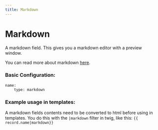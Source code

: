 ```yaml
---
title: Markdown
---
```

Markdown
=========

A markdown field. This gives you a markdown editor with a preview window.

You can read more about markdown [here](http://daringfireball.net/projects/markdown/).

### Basic Configuration:

```
name:
    type: markdown
```

### Example usage in templates:

A markdown fields contents need to be converted to html before using in
templates. You do this with the `|markdown` filter in twig, like this:
`{{ record.name|markdown}}`